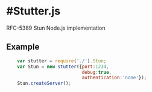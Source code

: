 #Stutter.js
===========

RFC-5389 Stun Node.js implementation

## Example
```javascript
    var stutter = require('./').Stun; 
    var Stun = new stutter({port:1234, 
                            debug:true, 
                            authentication:'none'}); 
    Stun.createServer(); 
